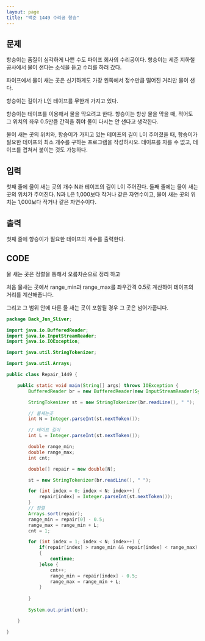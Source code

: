 ```yaml
---
layout: page
title: "백준 1449 수리공 항승"
---
```


## 문제

항승이는 품질이 심각하게 나쁜 수도 파이프 회사의 수리공이다. 항승이는 세준 지하철 공사에서 물이 샌다는 소식을 듣고 수리를 하러 갔다.

파이프에서 물이 새는 곳은 신기하게도 가장 왼쪽에서 정수만큼 떨어진 거리만 물이 샌다.

항승이는 길이가 L인 테이프를 무한개 가지고 있다.

항승이는 테이프를 이용해서 물을 막으려고 한다. 항승이는 항상 물을 막을 때, 적어도 그 위치의 좌우 0.5만큼 간격을 줘야 물이 다시는 안 샌다고 생각한다.

물이 새는 곳의 위치와, 항승이가 가지고 있는 테이프의 길이 L이 주어졌을 때, 항승이가 필요한 테이프의 최소 개수를 구하는 프로그램을 작성하시오. 테이프를 자를 수 없고, 테이프를 겹쳐서 붙이는 것도 가능하다.

## 입력

첫째 줄에 물이 새는 곳의 개수 N과 테이프의 길이 L이 주어진다. 둘째 줄에는 물이 새는 곳의 위치가 주어진다. N과 L은 1,000보다 작거나 같은 자연수이고, 물이 새는 곳의 위치는 1,000보다 작거나 같은 자연수이다.

## 출력

첫째 줄에 항승이가 필요한 테이프의 개수를 출력한다.



## CODE

물 새는 곳은 정렬을 통해서 오름차순으로 정리 하고

처음 물새는 곳에서 range_min과 range_max를  좌우간격 0.5로 계산하여 테이프의 거리를 계산해줍니다.

그리고 그 범위 안에 다른 물 새는 곳이 포함될 경우 그 곳은 넘어가줍니다.



```java
package Back_Jun_Sliver;

import java.io.BufferedReader;
import java.io.InputStreamReader;
import java.io.IOException;

import java.util.StringTokenizer;

import java.util.Arrays;

public class Repair_1449 {

	public static void main(String[] args) throws IOException {
		BufferedReader br = new BufferedReader(new InputStreamReader(System.in));

		StringTokenizer st = new StringTokenizer(br.readLine(), " ");

		// 물새는곳
		int N = Integer.parseInt(st.nextToken());

		// 테이프 길이
		int L = Integer.parseInt(st.nextToken());

		double range_min;
		double range_max;
		int cnt;

		double[] repair = new double[N];

		st = new StringTokenizer(br.readLine(), " ");

		for (int index = 0; index < N; index++) {
			repair[index] = Integer.parseInt(st.nextToken());
		}
		// 정렬
		Arrays.sort(repair);
		range_min = repair[0] - 0.5;
		range_max = range_min + L;
		cnt = 1;

		for (int index = 1; index < N; index++) {
			if(repair[index] > range_min && repair[index] < range_max)
			{
				continue;
			}else {
				cnt++;
				range_min = repair[index] - 0.5;
				range_max = range_min + L;
			}
				
		}
		
		System.out.print(cnt);

	}

}

```

